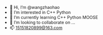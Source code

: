 - 👋 Hi, I’m @wangzhaohao
- 👀 I’m interested in C++ Python
- 🌱 I’m currently learning C++ Python MOOSE
- 💞️ I’m looking to collaborate on ...
- 📫 15151820899@163.com

<!---
wangzhaohao/wangzhaohao is a ✨ special ✨ repository because its `README.md` (this file) appears on your GitHub profile.
You can click the Preview link to take a look at your changes.
--->
